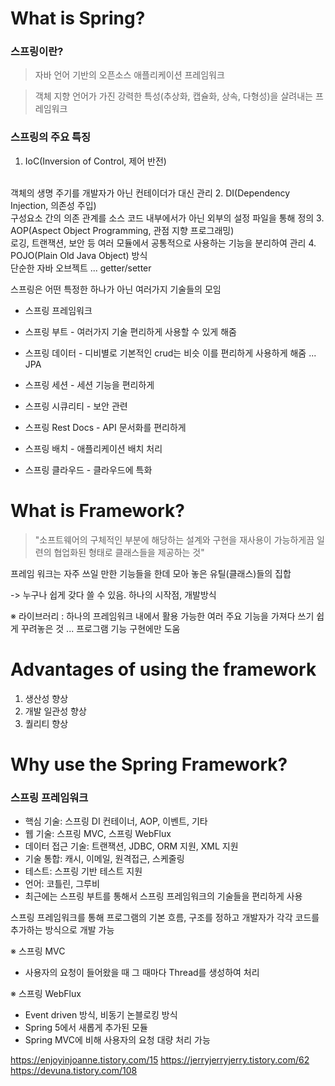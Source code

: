 # What is Spring?

### 스프링이란?

>자바 언어 기반의 오픈소스 애플리케이션 프레임워크

>객체 지향 언어가 가진 강력한 특성(추상화, 캡슐화, 상속, 다형성)을 살려내는 프레임워크

### 스프링의 주요 특징
1. IoC(Inversion of Control, 제어 반전)
</br>
객체의 생명 주기를 개발자가 아닌 컨테이더가 대신 관리
2.  DI(Dependency Injection, 의존성 주입)
</br>
구성요소 간의 의존 관계를 소스 코드 내부에서가 아닌 외부의 설정 파일을 통해 정의
3. AOP(Aspect Object Programming, 관점 지향 프로그래밍)
</br>
로깅, 트랜잭션, 보안 등 여러 모듈에서 공통적으로 사용하는 기능을 분리하여 관리 
4. POJO(Plain Old Java Object) 방식
</br>
단순한 자바 오브젝트 ... getter/setter


스프링은 어떤 특정한 하나가 아닌 여러가지 기술들의 모임

- 스프링 프레임워크

- 스프링 부트 - 여러가지 기술 편리하게 사용할 수 있게 해줌

- 스프링 데이터 - 디비별로 기본적인 crud는 비슷 이를 편리하게 사용하게 해줌 ... JPA

- 스프링 세션 - 세션 기능을 편리하게

- 스프링 시큐리티 - 보안 관련

- 스프링 Rest Docs - API 문서화를 편리하게

- 스프링 배치 - 애플리케이션 배치 처리

- 스프링 클라우드 - 클라우드에 특화

# What is Framework?
>"소프트웨어의 구체적인 부분에 해당하는 설계와 구현을 재사용이 가능하게끔 일련의 협업화된 형태로 클래스들을 제공하는 것"

프레임 워크는 자주 쓰일 만한 기능들을 한데 모아 놓은 유틸(클래스)들의 집합

-> 누구나 쉽게 갖다 쓸 수 있음. 하나의 시작점, 개발방식

※ 라이브러리 : 
하나의 프레임워크 내에서 활용 가능한 여러 주요 기능을 가져다 쓰기 쉽게 꾸려놓은 것 ... 프로그램 기능 구현에만 도움

# Advantages of using the framework
1. 생산성 향상
2. 개발 일관성 향상
3. 퀄리티 향상

# Why use the Spring Framework?

### 스프링 프레임워크
- 핵심 기술: 스프링 DI 컨테이너, AOP, 이벤트, 기타
- 웹 기술: 스프링 MVC, 스프링 WebFlux
- 데이터 접근 기술: 트랜잭션, JDBC, ORM 지원, XML 지원
- 기술 통합: 캐시, 이메일, 원격접근, 스케줄링
- 테스트: 스프링 기반 테스트 지원
- 언어: 코틀린, 그루비
- 최근에는 스프링 부트를 통해서 스프링 프레임워크의 기술들을 편리하게 사용

스프링 프레임워크를 통해 프로그램의 기본 흐름, 구조를 정하고 개발자가 각각 코드를 추가하는 방식으로 개발 가능

※ 스프링 MVC
</br>
-  사용자의 요청이 들어왔을 때 그 때마다 Thread를 생성하여 처리

※ 스프링 WebFlux
</br>
- Event driven 방식, 비동기 논블로킹 방식
- Spring 5에서 새롭게 추가된 모듈
- Spring MVC에 비해 사용자의 요청 대량 처리 가능


https://enjoyinjoanne.tistory.com/15
https://jerryjerryjerry.tistory.com/62
https://devuna.tistory.com/108